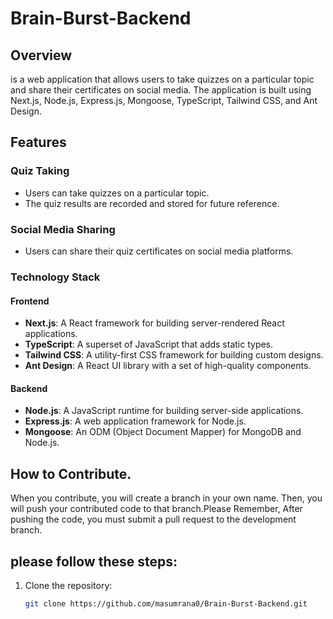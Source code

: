 # Brain-Burst-Backend

## Overview

<Brain-Burst> is a web application that allows users to take quizzes on a particular topic and share their certificates on social media. The application is built using Next.js, Node.js, Express.js, Mongoose, TypeScript, Tailwind CSS, and Ant Design.

## Features

### Quiz Taking

- Users can take quizzes on a particular topic.
- The quiz results are recorded and stored for future reference.

### Social Media Sharing

- Users can share their quiz certificates on social media platforms.

### Technology Stack

#### Frontend

- **Next.js**: A React framework for building server-rendered React applications.
- **TypeScript**: A superset of JavaScript that adds static types.
- **Tailwind CSS**: A utility-first CSS framework for building custom designs.
- **Ant Design**: A React UI library with a set of high-quality components.

#### Backend

- **Node.js**: A JavaScript runtime for building server-side applications.
- **Express.js**: A web application framework for Node.js.
- **Mongoose**: An ODM (Object Document Mapper) for MongoDB and Node.js.

## How to Contribute.

When you contribute, you will create a branch in your own name. Then, you will push your contributed code to that branch.Please Remember, After pushing the code, you must submit a pull request to the development branch.

## please follow these steps:

1. Clone the repository:

   ```bash
   git clone https://github.com/masumrana0/Brain-Burst-Backend.git